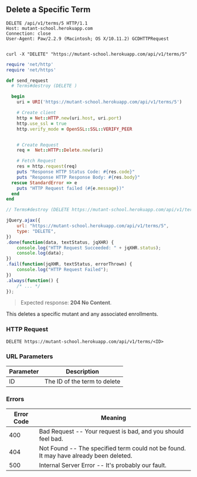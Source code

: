 ## Delete a Specific Term

```http
DELETE /api/v1/terms/5 HTTP/1.1
Host: mutant-school.herokuapp.com
Connection: close
User-Agent: Paw/2.2.9 (Macintosh; OS X/10.11.2) GCDHTTPRequest


```

```shell
curl -X "DELETE" "https://mutant-school.herokuapp.com/api/v1/terms/5"
```

```ruby
require 'net/http'
require 'net/https'

def send_request
  # Terms#destroy (DELETE )

  begin
    uri = URI('https://mutant-school.herokuapp.com/api/v1/terms/5')

    # Create client
    http = Net::HTTP.new(uri.host, uri.port)
    http.use_ssl = true
    http.verify_mode = OpenSSL::SSL::VERIFY_PEER


    # Create Request
    req =  Net::HTTP::Delete.new(uri)

    # Fetch Request
    res = http.request(req)
    puts "Response HTTP Status Code: #{res.code}"
    puts "Response HTTP Response Body: #{res.body}"
  rescue StandardError => e
    puts "HTTP Request failed (#{e.message})"
  end
end
```

```javascript
// Terms#destroy (DELETE https://mutant-school.herokuapp.com/api/v1/terms/5)

jQuery.ajax({
    url: "https://mutant-school.herokuapp.com/api/v1/terms/5",
    type: "DELETE",
})
.done(function(data, textStatus, jqXHR) {
    console.log("HTTP Request Succeeded: " + jqXHR.status);
    console.log(data);
})
.fail(function(jqXHR, textStatus, errorThrown) {
    console.log("HTTP Request Failed");
})
.always(function() {
    /* ... */
});
```

> Expected response: **204 No Content**.

This deletes a specific mutant and any associated enrollments.

### HTTP Request

`DELETE https://mutant-school.herokuapp.com/api/v1/terms/<ID>`

### URL Parameters

Parameter | Description
--------- | -----------
ID        | The ID of the term to delete

### Errors

Error Code | Meaning
---------- | -------
400        | Bad Request -- Your request is bad, and you should feel bad.
404        | Not Found -- The specified term could not be found. It may have already been deleted.
500        | Internal Server Error -- It's probably our fault.
